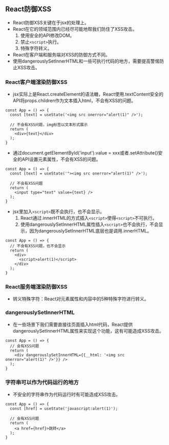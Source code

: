 ## React防御XSS
- React防御XSS关键在于jsx的处理上。
- React在它的领域范围内已经尽可能地帮我们防住了XSS攻击。
  1. 使用安全的API修改DOM。
  2. 禁止`<script>`执行。
  3. 特殊字符转义。
- React在客户端和服务端对XSS的防御方式不同。
- 使用dangerouslySetInnerHTML和一些可执行代码的地方，需要提高警惕防止XSS攻击。
### React客户端渲染防御XSS
- jsx实际上是React.createElement的语法糖，React使用.textContent安全的API将props.children作为文本插入html，不会有XSS的问题。
```
const App = () => {
  const [text] = useState('<img src onerror="alert(1)" />');

  // 不会有XSS问题，img标签以文本形式展示
  return (
    <div>{text}</div>
  );
}
```
- 通过document.getElementById('input').value = xxx或者.setAttribute()安全的API设置元素属性，不会有XSS的问题。
```
const App = () => {
  const [text] = useState('"><img src onerror="alert(1)" />');

  // 不会有XSS问题
  return (
    <input type="text" value={text} />
  );
}
```
- jsx里加入`<script>`既不会执行，也不会显示。
  1. React通过.innerHTML的方式插入`<script>`使得`<script>`不可执行。
  2. 使用dangerouslySetInnerHTML属性插入`<script>`也不会执行，不会显示，因为dangerouslySetInnerHTML底层也是调用.innerHTML。
```
const App = () => {
  // 不会有XSS问题，也不会显示
  return (
    <div>
      <script>alert(1)</script>
    </div>
  );
}
```
### React服务端渲染防御XSS
- 转义特殊字符：React对元素属性和内容中的5种特殊字符进行转义。
### dangerouslySetInnerHTML
- 在一些场景下我们需要直接往页面插入html代码，React提供dangerouslySetInnerHTML属性来实现这个功能，这有可能造成XSS攻击。
```
const App = () => {
  // 会有XSS问题
  return (
    <div dangerouslySetInnerHTML={{__html: '<img src onerror="alert(1)" />'}} />
  );
}
```
### 字符串可以作为代码运行的地方
- 不安全的字符串作为代码运行时有可能造成XSS攻击。
```
const App = () => {
  const [href] = useState('javascript:alert(1)');

  // 会有XSS问题
  return (
    <a href={href}>跳转</a>
  );
}
```
